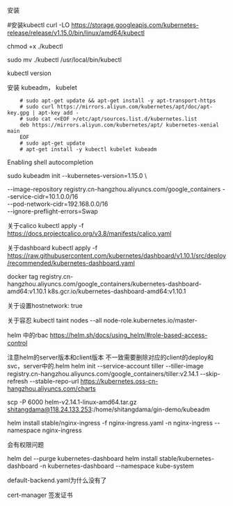安装

#安装kubectl
curl -LO https://storage.googleapis.com/kubernetes-release/release/v1.15.0/bin/linux/amd64/kubectl

chmod +x ./kubectl

sudo mv ./kubectl /usr/local/bin/kubectl

kubectl version

安装 kubeadm， kubelet 

```
    # sudo apt-get update && apt-get install -y apt-transport-https
    # sudo curl https://mirrors.aliyun.com/kubernetes/apt/doc/apt-key.gpg | apt-key add - 
    # sudo cat <<EOF >/etc/apt/sources.list.d/kubernetes.list
    deb https://mirrors.aliyun.com/kubernetes/apt/ kubernetes-xenial main
    EOF  
    # sudo apt-get update
    # apt-get install -y kubectl kubelet kubeadm
```


Enabling shell autocompletion

sudo kubeadm init --kubernetes-version=1.15.0 \
<!-- --image-repository registry.aliyuncs.com/google_containers \ -->
--image-repository registry.cn-hangzhou.aliyuncs.com/google_containers
--service-cidr=10.1.0.0/16 \
--pod-network-cidr=192.168.0.0/16 \
--ignore-preflight-errors=Swap

关于calico
kubectl apply -f https://docs.projectcalico.org/v3.8/manifests/calico.yaml

关于dashboard
kubectl apply -f https://raw.githubusercontent.com/kubernetes/dashboard/v1.10.1/src/deploy/recommended/kubernetes-dashboard.yaml

docker tag  registry.cn-hangzhou.aliyuncs.com/google_containers/kubernetes-dashboard-amd64:v1.10.1 k8s.gcr.io/kubernetes-dashboard-amd64:v1.10.1

关于设置hostnetwork: true

关于容忍
kubectl taint nodes --all node-role.kubernetes.io/master-

helm 中的rbac
https://helm.sh/docs/using_helm/#role-based-access-control


注意helm的server版本和client版本
不一致需要删除对应的client的deploy和svc，server中的.helm
helm init --service-account tiller --tiller-image registry.cn-hangzhou.aliyuncs.com/google_containers/tiller:v2.14.1 --skip-refresh --stable-repo-url https://kubernetes.oss-cn-hangzhou.aliyuncs.com/charts

scp -P 6000 helm-v2.14.1-linux-amd64.tar.gz  shitangdama@118.24.133.253:/home/shitangdama/gin-demo/kubeadm 

<!-- helm install stable/nginx-ingress \
-n nginx-ingress \
--namespace ingress-nginx -->

helm install stable/nginx-ingress -f nginx-ingress.yaml -n nginx-ingress --namespace nginx-ingress

会有权限问题

helm del --purge kubernetes-dashboard
helm install stable/kubernetes-dashboard -n kubernetes-dashboard --namespace kube-system

default-backend.yaml为什么没有了


cert-manager 签发证书